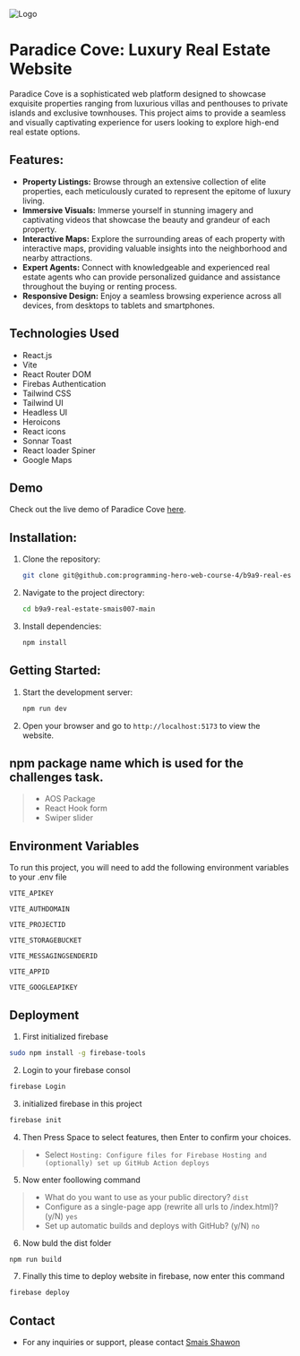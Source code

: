 
![Logo](https://i.ibb.co/6XnttS0/Paradise-Cove.png)


# Paradice Cove: Luxury Real Estate Website

Paradice Cove is a sophisticated web platform designed to showcase exquisite properties ranging from luxurious villas and penthouses to private islands and exclusive townhouses. This project aims to provide a seamless and visually captivating experience for users looking to explore high-end real estate options.


## Features:
- **Property Listings:** Browse through an extensive collection of elite properties, each meticulously curated to represent the epitome of luxury living.
- **Immersive Visuals:** Immerse yourself in stunning imagery and captivating videos that showcase the beauty and grandeur of each property.
- **Interactive Maps:** Explore the surrounding areas of each property with interactive maps, providing valuable insights into the neighborhood and nearby attractions.
- **Expert Agents:** Connect with knowledgeable and experienced real estate agents who can provide personalized guidance and assistance throughout the buying or renting process.
- **Responsive Design:** Enjoy a seamless browsing experience across all devices, from desktops to tablets and smartphones.

## Technologies Used

- React.js
- Vite
- React Router DOM
- Firebas Authentication
- Tailwind CSS
- Tailwind UI
- Headless UI
- Heroicons
- React icons
- Sonnar Toast
- React loader Spiner
- Google Maps


## Demo
Check out the live demo of Paradice Cove [here](https://assingment-9-8f284.firebaseapp.com).

## Installation:
1. Clone the repository:
    ```bash
    git clone git@github.com:programming-hero-web-course-4/b9a9-real-estate-smais007.git
2. Navigate to the project directory:
    ```bash
    cd b9a9-real-estate-smais007-main
3. Install dependencies:
    ```bash
    npm install
## Getting Started:
1. Start the development server:
    ```bash
    npm run dev
2. Open your browser and go to `http://localhost:5173` to view the website.
## npm package name which is used for the challenges task.

>- AOS Package
>- React Hook form
>- Swiper slider


## Environment Variables

To run this project, you will need to add the following environment variables to your .env file


`VITE_APIKEY`

`VITE_AUTHDOMAIN`

`VITE_PROJECTID`

`VITE_STORAGEBUCKET`

`VITE_MESSAGINGSENDERID`

`VITE_APPID`

`VITE_GOOGLEAPIKEY`
## Deployment

1. First initialized firebase
```bash
sudo npm install -g firebase-tools
  ```
2. Login to your firebase consol
```bash
firebase Login
  ```
3. initialized firebase in this project
```bash
firebase init
```
4. Then Press Space to select features, then Enter to confirm your choices.
>- Select `Hosting: Configure files for Firebase Hosting and (optionally) set up GitHub Action deploys`

5. Now enter foollowing command
>- What do you want to use as your public directory? `dist`
>- Configure as a single-page app (rewrite all urls to /index.html)? (y/N) `yes`
>- Set up automatic builds and deploys with GitHub? (y/N) `no`

6. Now buld the dist folder
```bash
npm run build
```
7. Finally this time to deploy website in firebase, now enter this command
```bash
firebase deploy
```



## Contact

- For any inquiries or support, please contact [Smais Shawon](https://www.github.com/smais007)

